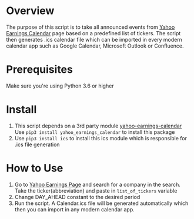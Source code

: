 # Overview
The purpose of this script is to take all announced events from [Yahoo Earnings Calendar](https://finance.yahoo.com/calendar/earnings/) page based on a predefined list of tickers. The script then generates .ics calendar file which can be imported in every modern calendar app such as Google Calendar, Microsoft Outlook or Confluence. 

# Prerequisites
Make sure you're using Python 3.6 or higher

# Install 
1. This script depends on a 3rd party module [yahoo-earnings-calendar](https://github.com/wenboyu2/yahoo-earnings-calendar/)
Use `pip3 install yahoo_earnings_calendar` to install this package
2. Use `pip3 install ics` to install this ics module which is responsible for .ics file generation

# How to Use
1. Go to [Yahoo Earnings Page](https://github.com/wenboyu2/yahoo-earnings-calendar/) and search for a company in the search. Take the ticker(abbreviation) and paste in `list_of_tickers` variable
2. Change DAY_AHEAD constant to the desired period
3. Run the script. A Calendar.ics file will be generated automatically which then you can import in any modern calendar app. 